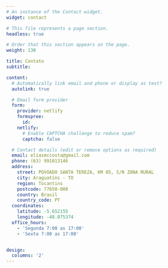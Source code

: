 ```yaml
---
# An instance of the Contact widget.
widget: contact

# This file represents a page section.
headless: true

# Order that this section appears on the page.
weight: 130

title: Contato
subtitle:

content:
  # Automatically link email and phone or display as text?
  autolink: true

  # Email form provider
  form:
    provider: netlify
    formspree:
      id:
    netlify:
      # Enable CAPTCHA challenge to reduce spam?
      captcha: false

  # Contact details (edit or remove options as required)
  email: eliasmccosta@gmail.com
  phone: (63) 991013146
  address:
    street: POVOADO SANTA TEREZA, KM 05, S/N ZONA RURAL 
    city: Araguatins - TO
    region: Tocantins
    postcode: 77650-000
    country: Brasil
    country_code: PT
  coordinates:
    latitude: -5.652155
    longitude: -48.075374
  office_hours:
    - 'Segunda 7:00 as 17:00'
    - 'Sexta 7:00 as 17:00'


design:
  columns: '2'
---
```

